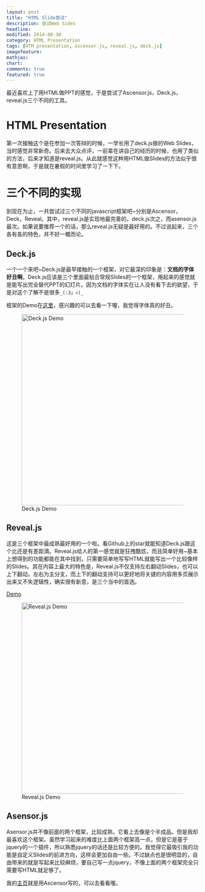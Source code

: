 ```yaml
---
layout: post
title: "HTML Slide尝试"
description: 尝试Web Sides
headline: 
modified: 2014-08-30
category: HTML Presentation
tags: [HTM presentation, ascensor.js, reveal.js, deck.js]
imagefeature: 
mathjax: 
chart: 
comments: true
featured: true
---
```


最近喜欢上了用HTML做PPT的感觉，于是尝试了Ascensor.js，Deck.js，reveal.js三个不同的工具。

# HTML Presentation

第一次接触这个是在参加一次答辩的时候，一学长用了deck.js做的Web Slides，当时感觉非常新奇。后来去大众点评，一前辈在讲自己的经历的时候，也用了类似的方法，后来才知道是reveal.js。从此就感觉这种用HTML做Slides的方法似乎很有意思啊，于是就在暑假的时间里学习了一下下。

# 三个不同的实现

到现在为止，一共尝试过三个不同的javascript框架吧~分别是Ascensor，Deck，Reveal。其中，reveal.js是实现地最完善的，deck.js次之，而asensor.js最次。如果说要推荐一个的话，那么reveal.js无疑是最好用的。不过说起来，三个各有各的特色，并不好一概而论。

## Deck.js

一个一个来吧~Deck.js是最早接触的一个框架，对它最深的印象是：**文档的字体好丑啊**。Deck.js应该是三个里面最贴合常规Slides的一个框架，用起来的感觉就是能写出完全替代PPT的幻灯片。因为文档的字体实在让人没有看下去的欲望，于是对这个了解不是很多`_(:3」∠)_`

框架的Demo在[这里](http://imakewebthings.com/deck.js/)，感兴趣的可以去看一下喔，我觉得字体真的好丑。

<figure>
	<img src="{{ site.url }}/images/HTML-presentation/deck.JPG" alt="Deck.js Demo" height="500" width="500">
	<figcaption>Deck.js Demo</figcaption>
</figure>

## Reveal.js

这是三个框架中最成熟最好用的一个啦。看Github上的star就能知道Deck.js跟这个比还是有差距滴。Reveal.js给人的第一感觉就是狂拽酷炫，而且简单好用~基本上想得到的功能都能在其中找到，只需要简单地写写HTML就能写出一个比较像样的Slides。其在内容上最大的特色是，Reveal.js不仅支持左右翻动Slides，也可以上下翻动。左右为主分支，而上下的翻动支持可以更好地将关键的内容用多页展示出来又不失逻辑性，确实很有新意，是三个当中的首选。

[Demo](http://lab.hakim.se/reveal-js/)

<figure>
	<img src="{{ site.url }}/images/HTML-presentation/reveal.JPG" alt="Reveal.js Demo" height="500" width="500">
	<figcaption>Reveal.js Demo</figcaption>
</figure>

## Asensor.js

Asensor.js并不像前面的两个框架，比较成熟，它看上去像是个半成品。但是我却最喜欢这个框架。虽然学习起来的难度比上面两个框架高一点，但是它是基于jquery的一个插件，所以熟悉jquery的话还是比较方便的。我觉得它最吸引我的功能是自定义Slides的前进方向，这样会更加自由一些。不过缺点也是很明显的，自由带来的就是写起来比较麻烦，要自己写一点jquery，不像上面的两个框架完全只需要写HTML就足够了。

我的[主页](http://gaocegege.github.io/)就是用Ascensor写的，可以去看看喔。